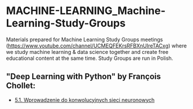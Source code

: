 # MACHINE-LEARNING_Machine-Learning-Study-Groups
Materials prepared for Machine Learning Study Groups meetings (https://www.youtube.com/channel/UCMEQFEKrsRFBXnUIreTACxg) where we study machine learning & data science together and create free educational content at the same time. Study Groups are run in Polish.  

## "Deep Learning with Python" by François Chollet: 
* [5.1. Wprowadzenie do konwolucyjnych sieci neuronowych](https://htmlpreview.github.io/?https://raw.githubusercontent.com/statseye/MACHINE-LEARNING_Machine-Learning-Study-Groups/master/5.1.%20Wprowadzenie%20do%20konwolucyjnych%20sieci%20neuronowych.html)
